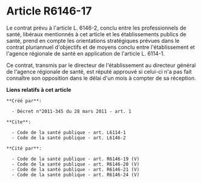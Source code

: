 # Article R6146-17

Le contrat prévu à l'article L. 6146-2, conclu entre les professionnels de santé, libéraux mentionnés à cet article et les
établissements publics de santé, prend en compte les orientations stratégiques prévues dans le contrat pluriannuel
d'objectifs et de moyens conclu entre l'établissement et l'agence régionale de santé en application de l'article L. 6114-1. 

Ce contrat, transmis par le directeur de l'établissement au directeur général de l'agence régionale de santé, est réputé
approuvé si celui-ci n'a pas fait connaître son opposition dans le délai d'un mois à compter de sa réception.

**Liens relatifs à cet article**

	**Créé par**:

	  - Décret n°2011-345 du 28 mars 2011 - art. 1

	**Cite**:

	  - Code de la santé publique - art. L6114-1
	  - Code de la santé publique - art. L6146-2

	**Cité par**:

	  - Code de la santé publique - art. R6146-19 (V)
	  - Code de la santé publique - art. R6146-20 (V)
	  - Code de la santé publique - art. R6146-21 (V)
	  - Code de la santé publique - art. R6146-24 (V)
